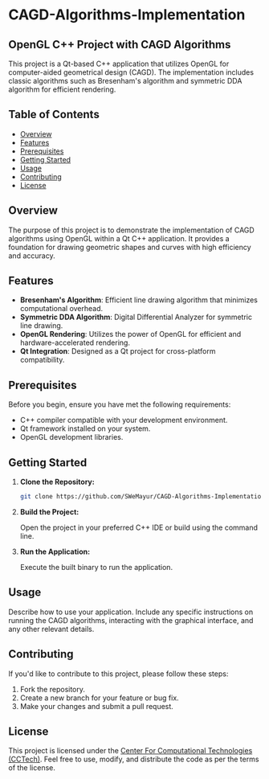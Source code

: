 # CAGD-Algorithms-Implementation
## OpenGL C++ Project with CAGD Algorithms

This project is a Qt-based C++ application that utilizes OpenGL for computer-aided geometrical design (CAGD). The implementation includes classic algorithms such as Bresenham's algorithm and symmetric DDA algorithm for efficient rendering.

## Table of Contents

- [Overview](#overview)
- [Features](#features)
- [Prerequisites](#prerequisites)
- [Getting Started](#getting-started)
- [Usage](#usage)
- [Contributing](#contributing)
- [License](#license)

## Overview

The purpose of this project is to demonstrate the implementation of CAGD algorithms using OpenGL within a Qt C++ application. It provides a foundation for drawing geometric shapes and curves with high efficiency and accuracy.

## Features

- **Bresenham's Algorithm**: Efficient line drawing algorithm that minimizes computational overhead.
- **Symmetric DDA Algorithm**: Digital Differential Analyzer for symmetric line drawing.
- **OpenGL Rendering**: Utilizes the power of OpenGL for efficient and hardware-accelerated rendering.
- **Qt Integration**: Designed as a Qt project for cross-platform compatibility.

## Prerequisites

Before you begin, ensure you have met the following requirements:

- C++ compiler compatible with your development environment.
- Qt framework installed on your system.
- OpenGL development libraries.

## Getting Started

1. **Clone the Repository:**

    ```bash
    git clone https://github.com/SWeMayur/CAGD-Algorithms-Implementation
    ```

2. **Build the Project:**

    Open the project in your preferred C++ IDE or build using the command line.

3. **Run the Application:**

    Execute the built binary to run the application.

## Usage

Describe how to use your application. Include any specific instructions on running the CAGD algorithms, interacting with the graphical interface, and any other relevant details.

## Contributing

If you'd like to contribute to this project, please follow these steps:

1. Fork the repository.
2. Create a new branch for your feature or bug fix.
3. Make your changes and submit a pull request.

## License

This project is licensed under the [Center For Computational Technologies (CCTech)]([https://www.cctech.co.in/]). Feel free to use, modify, and distribute the code as per the terms of the license.

